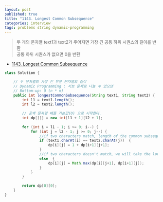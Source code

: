 ```yaml
---
layout: post
published: true
title: "1143. Longest Common Subsequence"
categories: interview
tags: problems string dynamic-programming
---
```


> 두 개의 문자열 text1과 text2가 주어지면 가장 긴 공통 하위 시퀀스의 길이를 반환   
> 공통 하위 시퀀스가 ​​없으면 0을 반환

- [1143. Longest Common Subsequence](https://leetcode.com/problems/longest-common-subsequence/)

```java
class Solution {

    // 두 문자열의 가장 긴 부분 문자열의 길이
    // Dynamic Programming : 서브 문제로 나눌 수 있으면 
    // Bottom-up: O (n * m)
    public int longestCommonSubsequence(String text1, String text2) {
        int l1 = text1.length();
        int l2 = text2.length();
        
        // 공백 문자일 때를 기본값(0) 으로 시작한다.
        int dp[][] = new int[l1 + 1][l2 + 1];
		
        for (int i = l1 - 1; i >= 0; i--) {
            for (int j = l2 - 1; j >= 0; j--) {
                //if two characters match, length of the common subsequence would be 1 plus the length of the common subsequence till the 0 indexes
                if (text1.charAt(i) == text2.charAt(j))  {
                    dp[i][j] = 1 + dp[i+1][j+1];
                } 
                //if two characters doesn't match, we will take the longer by either skipping i or j indexes
                else  { 
                    dp[i][j] = Math.max(dp[i][j+1], dp[i+1][j]);
                }
            }
        }
        
        return dp[0][0];
    }
}
```
